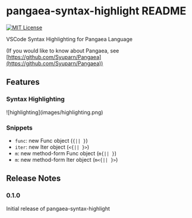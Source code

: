 # pangaea-syntax-highlight README

[![MIT License](http://img.shields.io/badge/license-MIT-blue.svg?style=flat)](LICENSE)

VSCode Syntax Highlighting for Pangaea Language

(If you would like to know about Pangaea, see [https://github.com/Syuparn/Pangaea](https://github.com/Syuparn/Pangaea))

## Features

### Syntax Highlighting

\!\[highlighting\]\(images/highlighting.png\)

### Snippets

- `func`: new Func object (`{|| }`)
- `iter`: new Iter object (`<{|| }>`)
- `m`: new method-form Func object (`m{|| }`)
- `m`: new method-form Iter object (`m<{|| }>`)

## Release Notes

### 0.1.0

Initial release of pangaea-syntax-highlight
